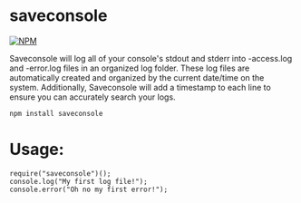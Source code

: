 saveconsole
===========

[![NPM](https://nodei.co/npm/saveconsole.png)](https://nodei.co/npm/saveconsole/)

Saveconsole will log all of your console's stdout and stderr into -access.log and -error.log files in an organized log folder. These log files are automatically created and organized by the current date/time on the system. Additionally, Saveconsole will add a timestamp to each line to ensure you can accurately search your logs.

```
npm install saveconsole
```

Usage:
======
```
require("saveconsole")();
console.log("My first log file!");
console.error("Oh no my first error!");
```